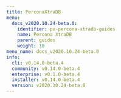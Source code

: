 ```yaml
---
title: PerconaXtraDB
menu:
  docs_v2020.10.24-beta.0:
    identifier: px-percona-xtradb-guides
    name: Percona XtraDB
    parent: guides
    weight: 10
menu_name: docs_v2020.10.24-beta.0
info:
  cli: v0.14.0-beta.4
  community: v0.14.0-beta.4
  enterprise: v0.1.0-beta.4
  installer: v0.14.0-beta.4
  version: v2020.10.24-beta.0
---
```


